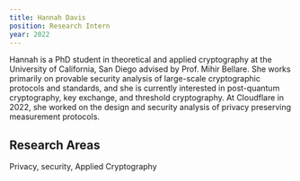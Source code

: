 ```yaml
---
title: Hannah Davis
position: Research Intern
year: 2022
---
```


Hannah is a PhD student in theoretical and applied cryptography at the University of California, San Diego advised by Prof. Mihir Bellare. She works primarily on provable security analysis of large-scale cryptographic protocols and standards, and she is currently interested in post-quantum cryptography, key exchange, and threshold cryptography. At Cloudflare in 2022, she worked on the design and security analysis of privacy preserving measurement protocols.

## Research Areas

Privacy, security, Applied Cryptography
